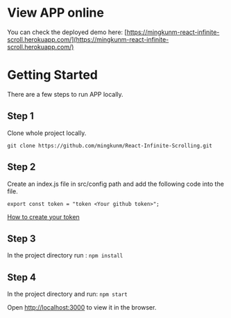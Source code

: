 # View APP online

You can check the deployed demo here: [https://mingkunm-react-infinite-scroll.herokuapp.com/](https://mingkunm-react-infinite-scroll.herokuapp.com/)

# Getting Started

There are a few steps to run APP locally.

## Step 1

Clone whole project locally.

`git clone https://github.com/mingkunm/React-Infinite-Scrolling.git`

## Step 2

Create an index.js file in src/config path and add the following code into the file.

`export const token = "token <Your github token>";`

[How to create your token](https://docs.github.com/en/free-pro-team@latest/github/authenticating-to-github/creating-a-personal-access-token)

## Step 3

In the project directory run : `npm install`

## Step 4

In the project directory and run: `npm start`

Open [http://localhost:3000](http://localhost:3000) to view it in the browser.
